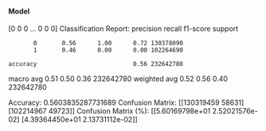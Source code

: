 #### Model
[0 0 0 ... 0 0 0]
Classification Report:
              precision    recall  f1-score   support

           0       0.56      1.00      0.72 130378090
           1       0.46      0.00      0.00 102264690

    accuracy                           0.56 232642780
   macro avg       0.51      0.50      0.36 232642780
weighted avg       0.52      0.56      0.40 232642780

Accuracy: 0.5603835287731689
Confusion Matrix:
[[130319459     58631]
 [102214967     49723]]
Confusion Matrix (%):
[[5.60169798e+01 2.52021576e-02]
 [4.39364450e+01 2.13731112e-02]]
